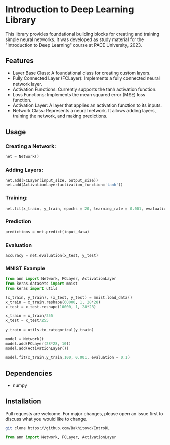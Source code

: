 # Introduction to Deep Learning Library
This library provides foundational building blocks for creating and training simple neural networks. It was developed as study material for the "Introduction to Deep Learning" course at PACE University, 2023.


## Features
- Layer Base Class: A foundational class for creating custom layers.
- Fully Connected Layer (FCLayer): Implements a fully connected neural network layer.
- Activation Functions: Currently supports the tanh activation function.
- Loss Functions: Implements the mean squared error (MSE) loss function.
- Activation Layer: A layer that applies an activation function to its inputs.
- Network Class: Represents a neural network. It allows adding layers, training the network, and making predictions.

## Usage
### Creating a Network:
```python
net = Network()
```
### Adding Layers:
```python 
net.add(FCLayer(input_size, output_size))
net.add(ActivationLayer(activation_function='tanh'))
```
### Training:
```python 
net.fit(x_train, y_train, epochs = 20, learning_rate = 0.001, evaluation=0.2)
```

### Prediction
```python 
predictions = net.predict(input_data)
```
### Evaluation
```python 
accuracy = net.evaluation(x_test, y_test)
```

### MNIST Example
```python
from ann import Network, FCLayer, ActivationLayer
from keras.datasets import mnist
from keras import utils

(x_train, y_train), (x_test, y_test) = mnist.load_data()
x_train = x_train.reshape(60000, 1, 28*28)
x_test = x_test.reshape(10000, 1, 28*28)

x_train = x_train/255
x_test = x_test/255

y_train = utils.to_categorical(y_train)

model = Network()
model.add(FCLayer(28*28, 10))
model.add(ActivationLayer())

model.fit(x_train,y_train,100, 0.001, evaluation = 0.1)

```

## Dependencies
- numpy

## Installation
Pull requests are welcome. For major changes, please open an issue first to discuss what you would like to change.
```bash
git clone https://github.com/Bakhitovd/IntroDL
```
```python
from ann import Network, FCLayer, ActivationLayer
```
